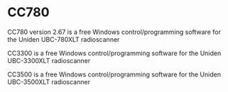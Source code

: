# CC780
CC780 version 2.67 is a free Windows control/programming software for the Uniden UBC-780XLT radioscanner

CC3300 is a free Windows control/programming software for the Uniden UBC-3300XLT radioscanner

CC3500 is a free Windows control/programming software for the Uniden UBC-3500XLT radioscanner
